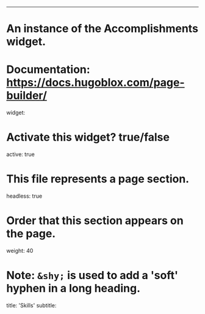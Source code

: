 ---
# An instance of the Accomplishments widget.
# Documentation: https://docs.hugoblox.com/page-builder/
widget: 

# Activate this widget? true/false
active: true

# This file represents a page section.
headless: true

# Order that this section appears on the page.
weight: 40

# Note: `&shy;` is used to add a 'soft' hyphen in a long heading.
title: 'Skills'
subtitle: